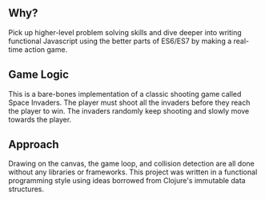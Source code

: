 
## Why?

Pick up higher-level problem solving skills and dive deeper into writing functional Javascript using the better parts of ES6/ES7 by making a real-time action game. 

## Game Logic

This is a bare-bones implementation of a classic shooting game called Space Invaders. The player must shoot all the invaders before they reach the player to win. The invaders randomly keep shooting and slowly move towards the player. 

## Approach

Drawing on the canvas, the game loop, and collision detection are all done without any libraries or frameworks. This project was written in a functional programming style using ideas borrowed from Clojure's immutable data structures.






<a href='http://www.recurse.com' title='Made with love at the Recurse Center'><img src='https://cloud.githubusercontent.com/assets/2883345/11322973/9e557144-910b-11e5-959a-8fdaaa4a88c5.png' height='14px'/></a>